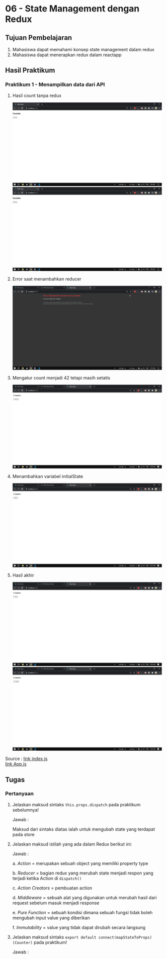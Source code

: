 # 06 - State Management dengan Redux

## Tujuan Pembelajaran

1. Mahasiswa dapat memahami konsep state management dalam redux
2. Mahasiswa dapat menerapkan redux dalam reactapp

## Hasil Praktikum

### Praktikum 1 - Menampilkan data dari API
1. Hasil count tanpa redux

    ![alt text](img/1.png)
    ![alt text](img/2.png)

2. Error saat menambahkan reducer

    ![alt text](img/3.png)

3. Mengatur count menjadi 42 tetapi masih setatis

    ![alt text](img/4.png)

4. Menambahkan variabel initialState

    ![alt text](img/5.png)

5. Hasil akhir 

    ![alt text](img/6.png)
    ![alt text](img/7.png)

Source :
[link index.js](../../src/06_react_redux/src/index.js)<br>
[link App.js](../../src/06_react_redux/src/App.js)<br>


## Tugas

### Pertanyaan
1. Jelaskan maksud sintaks `this.props.dispatch` pada praktikum sebelumnya!

    Jawab :

    Maksud dari sintaks diatas ialah untuk mengubah state yang terdapat pada store

2. Jelaskan maksud istilah yang ada dalam Redux berikut ini:

    Jawab :

    a. *Action* = merupakan sebuah object yang memiliki property type

    b. *Reducer* = bagian redux yang merubah state menjadi respon yang terjadi ketika Action di `dispatch()`

    c. *Action Creators* = pembuatan action

    d. *Middleware* = sebuah alat yang digunakan untuk merubah hasil dari request sebelum masuk menjadi response

    e. *Pure Function* = sebuah kondisi dimana sebuah fungsi tidak boleh mengubah input value yang diberikan

    f. *Immutability* = value yang tidak dapat dirubah secara langsung

3. Jelaskan maksud sintaks `export default connect(mapStateToProps)(Counter)` pada praktikum!

    Jawab :

